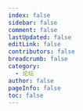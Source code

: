 ```yaml
---
index: false
sidebar: false
comment: false
lastUpdated: false
editLink: false
contributors: false
breadcrumb: false
category:
  - 论坛
author: false
pageInfo: false
toc: false
---
```


<DiscussionsList></DiscussionsList>

